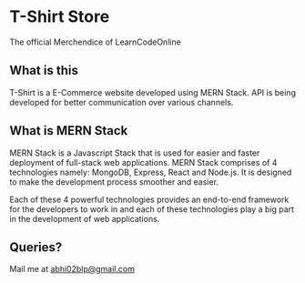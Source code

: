 # T-Shirt Store
The official Merchendice of LearnCodeOnline

## What is this
T-Shirt is a E-Commerce website developed using MERN Stack. API is being developed for better communication over various channels.

## What is MERN Stack
MERN Stack is a Javascript Stack that is used for easier and faster deployment of full-stack web applications. MERN Stack comprises of 4 technologies namely: MongoDB, Express, React and Node.js. It is designed to make the development process smoother and easier.

Each of these 4 powerful technologies provides an end-to-end framework for the developers to work in and each of these technologies play a big part in the development of web applications.

## Queries?

Mail me at abhi02blp@gmail.com
